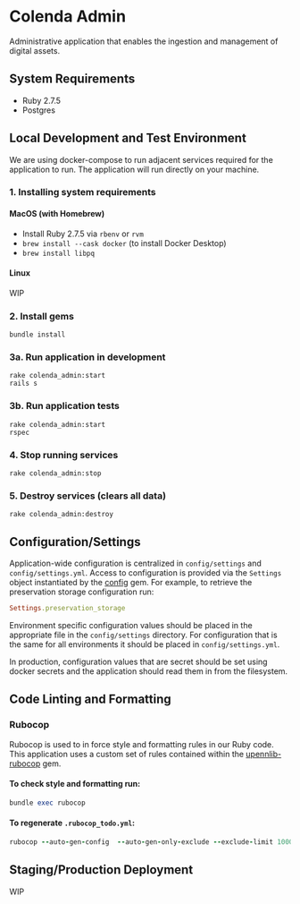 # Colenda Admin
Administrative application that enables the ingestion and management of digital assets. 

## System Requirements
- Ruby 2.7.5
- Postgres

## Local Development and Test Environment
We are using docker-compose to run adjacent services required for the application to run. The application will run directly on your machine.

### 1. Installing system requirements
#### MacOS (with Homebrew)
  - Install Ruby 2.7.5 via `rbenv` or `rvm`
  - `brew install --cask docker` (to install Docker Desktop)
  - `brew install libpq`
#### Linux
WIP

### 2. Install gems
```shell
bundle install
```

### 3a. Run application in development
```shell
rake colenda_admin:start
rails s
```

### 3b. Run application tests
```shell
rake colenda_admin:start
rspec
```

### 4. Stop running services
```shell
rake colenda_admin:stop
```

### 5. Destroy services (clears all data)
```shell
rake colenda_admin:destroy
```

## Configuration/Settings
Application-wide configuration is centralized in `config/settings` and `config/settings.yml`. Access to configuration is provided via the `Settings` object instantiated by the [config](https://github.com/rubyconfig/config) gem. For example, to retrieve the preservation storage configuration run:

```ruby
Settings.preservation_storage
```

Environment specific configuration values should be placed in the appropriate file in the `config/settings` directory. For configuration that is the same for all environments it should be placed in `config/settings.yml`.

In production, configuration values that are secret should be set using docker secrets and the application should read them in from the filesystem.


## Code Linting and Formatting
### Rubocop
Rubocop is used to in force style and formatting rules in our Ruby code. This application uses a custom set of rules contained within the [upennlib-rubocop](https://gitlab.library.upenn.edu/cgalarza/upennlib-rubocop) gem.

#### To check style and formatting run:
```ruby
bundle exec rubocop
```

#### To regenerate `.rubocop_todo.yml`:
```ruby
rubocop --auto-gen-config  --auto-gen-only-exclude --exclude-limit 10000
```

## Staging/Production Deployment
WIP